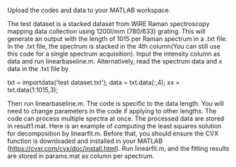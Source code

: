 Upload the codes and data to your MATLAB workspace. 

The test dataset is a stacked dataset from WiRE Raman spectroscopy mapping data collection using 1200l/mm (780/633) grating. 
This will generate an output with the length of 1015 per Raman spectrum in a .txt file.
In the .txt file, the spectrum is stacked in the 4th column(You can still use this code for a single spectrum acquisition).
Input the intensity column as data and run linearbaseline.m. Alternatively, read the spectrum data and x data in the .txt file by

txt = importdata('test dataset.txt');
data = txt.data(:,4);
xx = txt.data(1:1015,3);

Then run linearbaseline.m. The code is specific to the data length. You will need to change parameters in the code if applying to other lengths. The code can process multiple spectra at once. The processed data are stored in result1.mat. Here is an example of computing the least squares solution for decomposition by linearfit.m. Before that, you should ensure the CVX function is downloaded and installed in your MATLAB (https://cvxr.com/cvx/doc/install.html). Run linearfit.m, and the fitting results are stored in params.mat as column per spectrum.  
